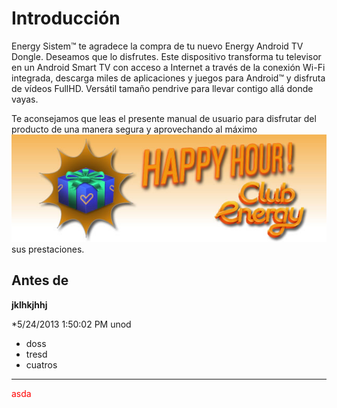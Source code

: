 # Introducción

Energy Sistem™ te agradece la compra de tu nuevo Energy Android TV Dongle. Deseamos que lo disfrutes. Este dispositivo transforma tu televisor en un Android Smart TV con acceso a Internet a través de la conexión Wi-Fi integrada, descarga miles de aplicaciones y juegos para Android™ y disfruta de vídeos FullHD. Versátil tamaño pendrive para llevar contigo allá donde vayas.

Te aconsejamos que leas el presente manual de usuario para disfrutar del producto de una manera segura y aprovechando al máximo![](test.jpg) sus prestaciones.
## Antes de

**jklhkjhhj**

*5/24/2013 1:50:02 PM  unod
* doss
* tresd
* cuatros


<hr>

<span style="color: #FF0000">asda</span>
